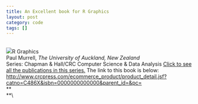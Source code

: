 ```yaml
---
title: An Excellent book for R Graphics
layout: post
category: code
tags: []
---
```


\
[![](http://www.crcpress.com/coverimage/;jsessionid=3rDQIKtcMCTjHtTU-dEZyA**?isbn=9781584884866&size=medium&flat=false)](http://www.crcpress.com/coverimage/;jsessionid=3rDQIKtcMCTjHtTU-dEZyA**?isbn=9781584884866&size=medium&flat=false)R
Graphics\
 Paul Murrell, *The University of Auckland, New Zealand*\
 Series: Chapman & Hall/CRC Computer Science & Data Analysis [Click to
see all the publications in this
series.](http://www.crcpress.com/ecommerce_product/book_series.jsf;jsessionid=3rDQIKtcMCTjHtTU-dEZyA**?series_id=747417)
The link to this book is below:
<http://www.crcpress.com/ecommerce_product/product_detail.jsf?catno=C486X&isbn=0000000000000&parent_id=&pc=>
\
**\
**\

